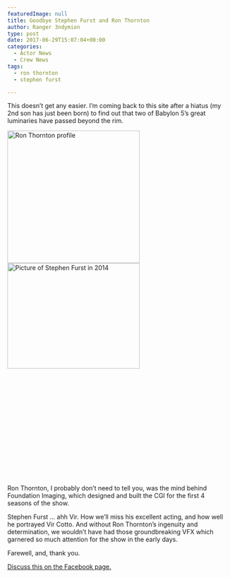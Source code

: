 ```yaml
---
featuredImage: null
title: Goodbye Stephen Furst and Ron Thornton
author: Ranger 3ndymion
type: post
date: 2017-06-29T15:07:04+00:00
categories:
  - Actor News
  - Crew News
tags:
  - ron thornton
  - stephen furst

---
```

This doesn&#8217;t get any easier. I&#8217;m coming back to this site after a hiatus (my 2nd son has just been born) to find out that two of Babylon 5&#8217;s great luminaries have passed beyond the rim.

<img class="size-full wp-image-1536 alignleft" src="images/2017/06/gettyimages-115494757-sq_2016.jpg" alt="Ron Thornton profile" width="300" height="300" />

<img class="alignleft wp-image-1537 size-medium" src="images/2017/06/Stephen_Furst_July_2014-300x239.jpg" alt="Picture of Stephen Furst in 2014" width="300" height="239" />

&nbsp;

&nbsp;

&nbsp;

&nbsp;

&nbsp;

&nbsp;

&nbsp;

&nbsp;

Ron Thornton, I probably don&#8217;t need to tell you, was the mind behind Foundation Imaging, which designed and built the CGI for the first 4 seasons of the show.

Stephen Furst &#8230; ahh Vir. How we&#8217;ll miss his excellent acting, and how well he portrayed Vir Cotto. And without Ron Thornton&#8217;s ingenuity and determination, we wouldn&#8217;t have had those groundbreaking VFX which garnered so much attention for the show in the early days.

Farewell, and, thank you.

[Discuss this on the Facebook page.][1]

 [1]: https://www.facebook.com/FreeBabylon5/

